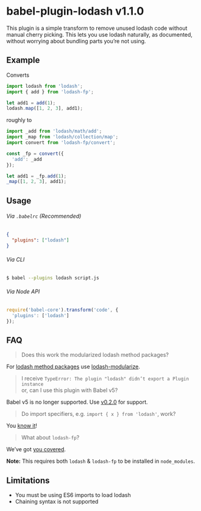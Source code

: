 # babel-plugin-lodash v1.1.0

This plugin is a simple transform to remove unused lodash code without manual cherry picking. This lets you use lodash naturally, as documented, without worrying about bundling parts you’re not using.

## Example

Converts

```js
import lodash from 'lodash';
import { add } from 'lodash-fp';

let add1 = add(1);
lodash.map([1, 2, 3], add1);
```

roughly to

```js
import _add from 'lodash/math/add';
import _map from 'lodash/collection/map';
import convert from 'lodash-fp/convert';

const _fp = convert({
  'add': _add
});

let add1 = _fp.add(1);
_map([1, 2, 3], add1);
```

## Usage

###### Via `.babelrc` (Recommended)

```json
{
  "plugins": ["lodash"]
}
```

###### Via CLI

```sh
$ babel --plugins lodash script.js
```

###### Via Node API

```js
require('babel-core').transform('code', {
  'plugins': ['lodash']
});
```

## FAQ

> Does this work the modularized lodash method packages?

For [lodash method packages](https://www.npmjs.com/browse/keyword/lodash-modularized) use [lodash-modularize](https://github.com/megawac/lodash-modularize).

> I receive `TypeError: The plugin "lodash" didn’t export a Plugin instance`<br>
> or, can I use this plugin with Babel v5?

Babel v5 is no longer supported. Use [v0.2.0](https://github.com/lodash/babel-plugin-lodash/tree/v0.2.0) for support.

> Do import specifiers, e.g. `import { x } from 'lodash'`, work?

You [know it](https://github.com/lodash/babel-plugin-lodash/blob/master/test/fixtures/multi-specifier/actual.js)!

> What about `lodash-fp`?

We’ve got [you covered](https://github.com/lodash/babel-plugin-lodash/blob/master/test/fixtures/lodash-fp-specifiers/actual.js).

**Note:** This requires both `lodash` & `lodash-fp` to be installed in `node_modules`.

## Limitations

* You must be using ES6 imports to load lodash
* Chaining syntax is not supported
